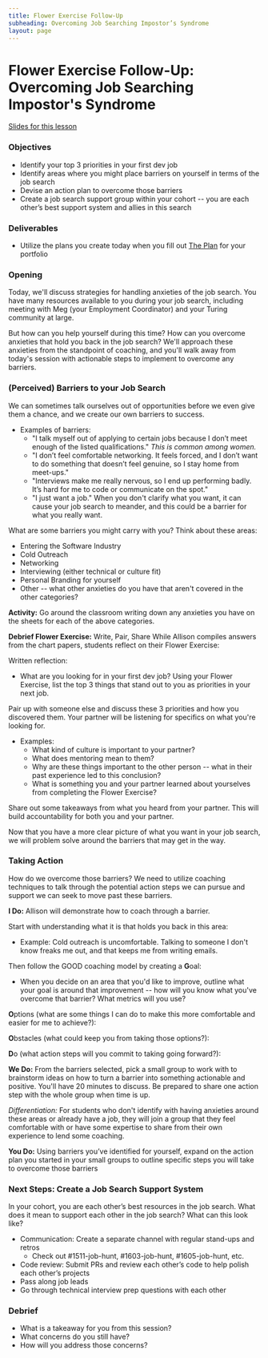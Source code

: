 ```yaml
---
title: Flower Exercise Follow-Up
subheading: Overcoming Job Searching Impostor’s Syndrome
layout: page
---
```


# Flower Exercise Follow-Up: Overcoming Job Searching Impostor's Syndrome

[Slides for this lesson](https://github.com/turingschool/professional_skills/blob/master/files/m4_flower_exercise_follow_up.pdf)

### Objectives

* Identify your top 3 priorities in your first dev job
* Identify areas where you might place barriers on yourself in terms of the job search
* Devise an action plan to overcome those barriers
* Create a job search support group within your cohort -- you are each other’s best support system and allies in this search

### Deliverables

* Utilize the plans you create today when you fill out [The Plan](https://github.com/turingschool/backend-curriculum-site/blob/gh-pages/module4/projects/the-plan/index.md) for your portfolio

### Opening
Today, we'll discuss strategies for handling anxieties of the job search. You have many resources available to you during your job search, including meeting with Meg (your Employment Coordinator) and your Turing community at large.

But how can you help yourself during this time? How can you overcome anxieties that hold you back in the job search? We'll approach these anxieties from the standpoint of coaching, and you'll walk away from today's session with actionable steps to implement to overcome any barriers. 

### (Perceived) Barriers to your Job Search
We can sometimes talk ourselves out of opportunities before we even give them a chance, and we create our own barriers to success.

* Examples of barriers:
	* "I talk myself out of applying to certain jobs because I don’t meet enough of the listed qualifications."
*This is common among women.*
	* "I don’t feel comfortable networking. It feels forced, and I don’t want to do something that doesn’t feel genuine, so I stay home from meet-ups."
	* "Interviews make me really nervous, so I end up performing badly. It’s hard for me to code or communicate on the spot."
	* "I just want a job." When you don't clarify what you want, it can cause your job search to meander, and this could be a barrier for what you really want. 

What are some barriers you might carry with you? Think about these areas:

* Entering the Software Industry
* Cold Outreach
* Networking
* Interviewing (either technical or culture fit)
* Personal Branding for yourself
* Other -- what other anxieties do you have that aren't covered in the other categories? 

**Activity:** 
Go around the classroom writing down any anxieties you have on the sheets for each of the above categories. 

**Debrief Flower Exercise:** Write, Pair, Share
While Allison compiles answers from the chart papers, students reflect on their Flower Exercise:

Written reflection:

* What are you looking for in your first dev job? Using your Flower Exercise, list the top 3 things that stand out to you as priorities in your next job. 

Pair up with someone else and discuss these 3 priorities and how you discovered them. Your partner will be listening for specifics on what you're looking for.

* Examples:
	* What kind of culture is important to your partner?
	* What does mentoring mean to them?
	* Why are these things important to the other person -- what in their past experience led to this conclusion?
	* What is something you and your partner learned about yourselves from completing the Flower Exercise?

Share out some takeaways from what you heard from your partner. This will build accountability for both you and your partner. 

Now that you have a more clear picture of what you want in your job search, we will problem solve around the barriers that may get in the way. 

### Taking Action
How do we overcome those barriers? We need to utilize coaching techniques to talk through the potential action steps we can pursue and support we can seek to move past these barriers. 

**I Do:**
Allison will demonstrate how to coach through a barrier. 

Start with understanding what it is that holds you back in this area:
* Example: Cold outreach is uncomfortable. Talking to someone I don't know freaks me out, and that keeps me from writing emails. 

Then follow the GOOD coaching model by creating a **G**oal:

* When you decide on an area that you'd like to improve, outline what your goal is around that improvement -- how will you know what you've overcome that barrier? What metrics will you use? 

**O**ptions (what are some things I can do to make this more comfortable and easier for me to achieve?):

**O**bstacles (what could keep you from taking those options?):

**D**o (what action steps will you commit to taking going forward?):

**We Do:**
From the barriers selected, pick a small group to work with to brainstorm ideas on how to turn a barrier into something actionable and positive. You'll have 20 minutes to discuss. Be prepared to share one action step with the whole group when time is up. 

*Differentiation:*
For students who don't identify with having anxieties around these areas or already have a job, they will join a group that they feel comfortable with or have some expertise to share from their own experience to lend some coaching.

**You Do:**
Using barriers you’ve identified for yourself, expand on the action plan you started in your small groups to outline specific steps you will take to overcome those barriers

### Next Steps: Create a Job Search Support System
In your cohort, you are each other’s best resources in the job search.
What does it mean to support each other in the job search?
What can this look like?

* Communication: Create a separate channel with regular stand-ups and retros
	* Check out #1511-job-hunt, #1603-job-hunt, #1605-job-hunt, etc.
* Code review: Submit PRs and review each other’s code to help polish each other’s projects
* Pass along job leads
* Go through technical interview prep questions with each other

### Debrief
- What is a takeaway for you from this session?
- What concerns do you still have?
- How will you address those concerns?
